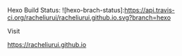 

Hexo Build Status: 
![hexo-brach-status]:https://api.travis-ci.org/racheliurui/racheliurui.github.io.svg?branch=hexo

Visit 

https://racheliurui.github.io
